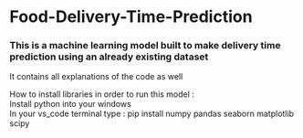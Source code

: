 # Food-Delivery-Time-Prediction
<h3>This is a machine learning model built to make delivery time prediction using an already existing dataset</h3>
<p>It contains all explanations of the code as well</p>
How to install libraries in order to run this model :<br>
Install python into your windows<br>
In your vs_code terminal type : pip install numpy pandas seaborn matplotlib scipy<br>
